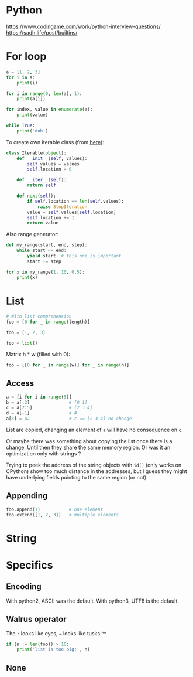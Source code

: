 # Python

https://www.codingame.com/work/python-interview-questions/
https://sadh.life/post/builtins/

# For loop

```python
a = [1, 2, 3]
for i in a:
    print(i)

for i in range(0, len(a), 1):
    print(a[i])

for index, value in enumerate(a):
    print(value)

while True:
    print('duh')
```

To create own iterable class (from [here](https://wiki.python.org/moin/ForLoop)):
```python
class Iterable(object):
    def __init__(self, values):
        self.values = values
        self.location = 0

    def __iter__(self):
        return self

    def next(self):
        if self.location == len(self.values):
            raise StopIteration
        value = self.values[self.location]
        self.location += 1
        return value
```

Also range generator:
```python
def my_range(start, end, step):
    while start <= end:
        yield start  # this one is important
        start += step

for x in my_range(1, 10, 0.5):
    print(x)
```

# List

```python
# With list comprehension
foo = [0 for _ in range(length)]

foo = [1, 2, 3]

foo = list()
```

Matrix h * w (filled with 0):
```python
foo = [[0 for _ in range(w)] for _ in range(h)]
```

## Access

```python
a = [i for i in range(5)]
b = a[:2]               # [0 1]
c = a[2:5]              # [2 3 4]
d = a[-1]               # 4
a[3] = 42               # c == [2 3 4] no change
```
List are copied, changing an element of `a` will have no consequence on `c`.

Or maybe there was something about copying the list once there is a change. Until then they share the same memory region. Or was it an optimization only with strings ?

Trying to peek the address of the string objects with `id()` (only works on CPython) show too much distance in the addresses, but I guess they might have underlying fields pointing to the same region (or not).

## Appending

```python
foo.append(1)           # one element
foo.extend([1, 2, 3])   # multiple elements
```

# String


# Specifics

## Encoding

With python2, ASCII was the default. With python3, UTF8 is the default.

## Walrus operator

The `:` looks like eyes, `=` looks like tusks ^^
```python
if (n := len(foo)) > 10:
    print('list is too big:', n)
```

## None
